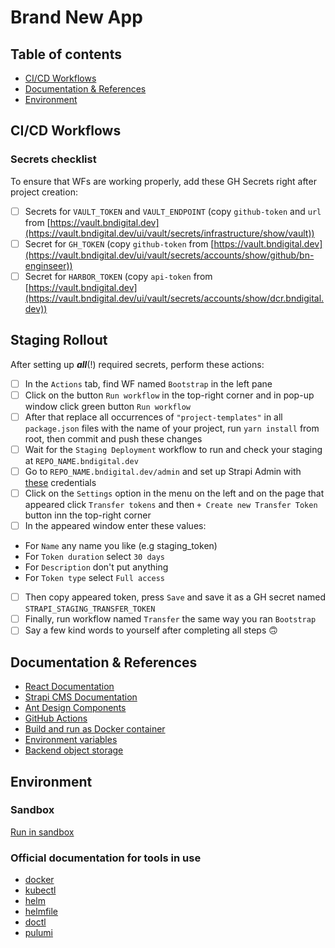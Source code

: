 # Brand New App

## Table of contents

- [CI/CD Workflows](#cicd-workflows)
- [Documentation & References](#documentation--references)
- [Environment](#environment)

## CI/CD Workflows

### Secrets checklist

To ensure that WFs are working properly, add these GH Secrets right after project creation:
- [ ] Secrets for `VAULT_TOKEN` and `VAULT_ENDPOINT` (copy `github-token` and `url` from [https://vault.bndigital.dev](https://vault.bndigital.dev/ui/vault/secrets/infrastructure/show/vault))
- [ ] Secret for `GH_TOKEN` (copy `github-token` from [https://vault.bndigital.dev](https://vault.bndigital.dev/ui/vault/secrets/accounts/show/github/bn-enginseer))
- [ ] Secret for `HARBOR_TOKEN` (copy `api-token` from [https://vault.bndigital.dev](https://vault.bndigital.dev/ui/vault/secrets/accounts/show/dcr.bndigital.dev))

## Staging Rollout

After setting up **_all_**(!) required secrets, perform these actions:
- [ ] In the `Actions` tab, find WF named `Bootstrap` in the left pane
- [ ] Click on the button `Run workflow` in the top-right corner and in pop-up window click green button `Run workflow`
- [ ] After that replace all occurrences of `"project-templates"` in all `package.json` files with the name of your project, run `yarn install` from root, then commit and push these changes
- [ ] Wait for the `Staging Deployment` workflow to run and check your staging at `REPO_NAME.bndigital.dev`
- [ ] Go to `REPO_NAME.bndigital.dev/admin` and set up Strapi Admin with [these](https://vault.bndigital.dev/ui/vault/secrets/templates/show/project/staging/strapi) credentials
- [ ] Click on the `Settings` option in the menu on the left and on the page that appeared click `Transfer tokens` and then `+ Create new Transfer Token` button inn the top-right corner
- [ ] In the appeared window enter these values:
- For `Name` any name you like (e.g staging_token)
- For `Token duration` select `30 days`
- For `Description` don't put anything
- For `Token type` select `Full access`
- [ ] Then copy appeared token, press `Save` and save it as a GH secret named `STRAPI_STAGING_TRANSFER_TOKEN`
- [ ] Finally, run workflow named `Transfer` the same way you ran `Bootstrap`
- [ ] Say a few kind words to yourself after completing all steps 🙃
 
## Documentation & References

- [React Documentation](https://react.dev/reference/react)
- [Strapi CMS Documentation](https://docs.strapi.io/developer-docs/latest/getting-started/introduction.html)
- [Ant Design Components](https://ant.design/components/overview/)
- [GitHub Actions](https://docs.github.com/en/actions)
- [Build and run as Docker container](docs/docker.md)
- [Environment variables](docs/env-variables.md)
- [Backend object storage](docs/storage.md)

## Environment

### Sandbox

[Run in sandbox](https://codesandbox.io/p/github/bn-digital/project-templates/latest)

### Official documentation for tools in use

- [docker](https://docs.docker.com/)
- [kubectl](https://github.com/kubernetes/kubectl)
- [helm](https://github.com/helm/helm)
- [helmfile](https://github.com/helmfile/helmfile)
- [doctl](https://github.com/digitalocean/doctl)
- [pulumi](https://github.com/pulumi/pulumi)
